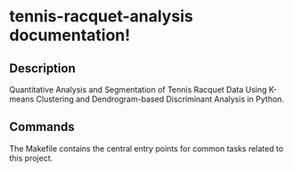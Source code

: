 # tennis-racquet-analysis documentation!

## Description

Quantitative Analysis and Segmentation of Tennis Racquet Data Using K-means Clustering and Dendrogram-based Discriminant Analysis in Python.

## Commands

The Makefile contains the central entry points for common tasks related to this project.


